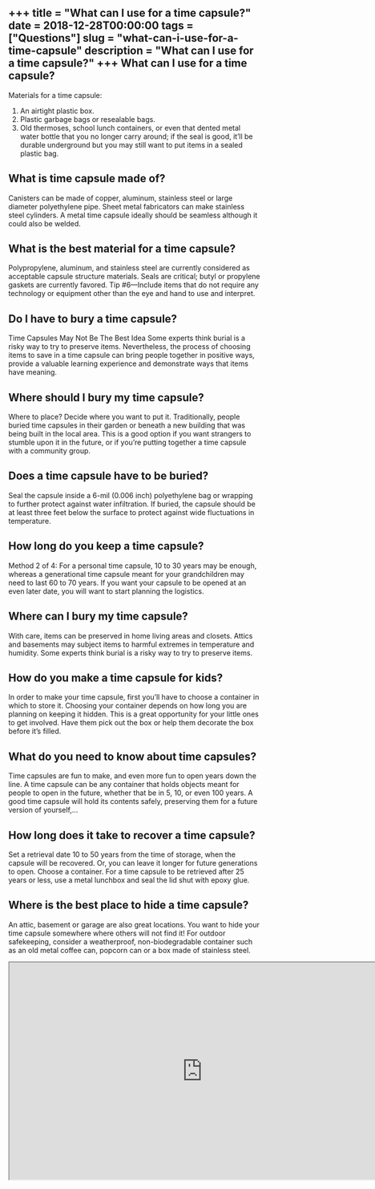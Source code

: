 +++
title = "What can I use for a time capsule?"
date = 2018-12-28T00:00:00
tags = ["Questions"]
slug = "what-can-i-use-for-a-time-capsule"
description = "What can I use for a time capsule?"
+++
What can I use for a time capsule?
----------------------------------

Materials for a time capsule:

1. An airtight plastic box.
2. Plastic garbage bags or resealable bags.
3. Old thermoses, school lunch containers, or even that dented metal water bottle that you no longer carry around; if the seal is good, it’ll be durable underground but you may still want to put items in a sealed plastic bag.

What is time capsule made of?
-----------------------------

Canisters can be made of copper, aluminum, stainless steel or large diameter polyethylene pipe. Sheet metal fabricators can make stainless steel cylinders. A metal time capsule ideally should be seamless although it could also be welded.

What is the best material for a time capsule?
---------------------------------------------

Polypropylene, aluminum, and stainless steel are currently considered as acceptable capsule structure materials. Seals are critical; butyl or propylene gaskets are currently favored. Tip #6—Include items that do not require any technology or equipment other than the eye and hand to use and interpret.

Do I have to bury a time capsule?
---------------------------------

Time Capsules May Not Be The Best Idea Some experts think burial is a risky way to try to preserve items. Nevertheless, the process of choosing items to save in a time capsule can bring people together in positive ways, provide a valuable learning experience and demonstrate ways that items have meaning.

Where should I bury my time capsule?
------------------------------------

Where to place? Decide where you want to put it. Traditionally, people buried time capsules in their garden or beneath a new building that was being built in the local area. This is a good option if you want strangers to stumble upon it in the future, or if you’re putting together a time capsule with a community group.

Does a time capsule have to be buried?
--------------------------------------

Seal the capsule inside a 6-mil (0.006 inch) polyethylene bag or wrapping to further protect against water infiltration. If buried, the capsule should be at least three feet below the surface to protect against wide fluctuations in temperature.

How long do you keep a time capsule?
------------------------------------

Method 2 of 4: For a personal time capsule, 10 to 30 years may be enough, whereas a generational time capsule meant for your grandchildren may need to last 60 to 70 years. If you want your capsule to be opened at an even later date, you will want to start planning the logistics.

Where can I bury my time capsule?
---------------------------------

With care, items can be preserved in home living areas and closets. Attics and basements may subject items to harmful extremes in temperature and humidity. Some experts think burial is a risky way to try to preserve items.

How do you make a time capsule for kids?
----------------------------------------

In order to make your time capsule, first you’ll have to choose a container in which to store it. Choosing your container depends on how long you are planning on keeping it hidden. This is a great opportunity for your little ones to get involved. Have them pick out the box or help them decorate the box before it’s filled.

What do you need to know about time capsules?
---------------------------------------------

Time capsules are fun to make, and even more fun to open years down the line. A time capsule can be any container that holds objects meant for people to open in the future, whether that be in 5, 10, or even 100 years. A good time capsule will hold its contents safely, preserving them for a future version of yourself,…

How long does it take to recover a time capsule?
------------------------------------------------

Set a retrieval date 10 to 50 years from the time of storage, when the capsule will be recovered. Or, you can leave it longer for future generations to open. Choose a container. For a time capsule to be retrieved after 25 years or less, use a metal lunchbox and seal the lid shut with epoxy glue.

Where is the best place to hide a time capsule?
-----------------------------------------------

An attic, basement or garage are also great locations. You want to hide your time capsule somewhere where others will not find it! For outdoor safekeeping, consider a weatherproof, non-biodegradable container such as an old metal coffee can, popcorn can or a box made of stainless steel.

<iframe allow="accelerometer; autoplay; clipboard-write; encrypted-media; gyroscope; picture-in-picture" allowfullscreen="" class="__youtube_prefs__  epyt-is-override  no-lazyload" data-no-lazy="1" data-origheight="433" data-origwidth="770" data-skipgform_ajax_framebjll="" height="433" id="_ytid_31827" loading="lazy" src="https://www.youtube.com/embed/z2Hk-JQbRxU?enablejsapi=1&autoplay=0&cc_load_policy=0&cc_lang_pref=&iv_load_policy=1&loop=0&modestbranding=0&rel=1&fs=1&playsinline=0&autohide=2&theme=dark&color=red&controls=1&" title="YouTube player" width="770"></iframe>